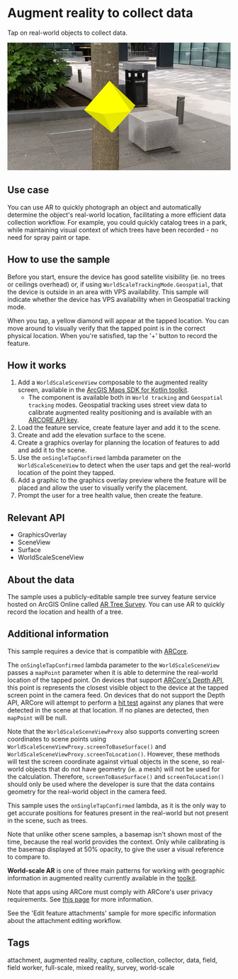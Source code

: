 # Augment reality to collect data

Tap on real-world objects to collect data.

![Image of augment reality to collect data](augment-reality-to-collect-data.png)

## Use case

You can use AR to quickly photograph an object and automatically determine the object's real-world location, facilitating a more efficient data collection workflow. For example, you could quickly catalog trees in a park, while maintaining visual context of which trees have been recorded - no need for spray paint or tape.

## How to use the sample

Before you start, ensure the device has good satellite visibility (ie. no trees or ceilings overhead) or, if using `WorldScaleTrackingMode.Geospatial`, that the device is outside in an area with VPS availability. This sample will indicate whether the device has VPS availability when in Geospatial tracking mode.

When you tap, a yellow diamond will appear at the tapped location. You can move around to visually verify that the tapped point is in the correct physical location. When you're satisfied, tap the '+' button to record the feature.

## How it works

1. Add a `WorldScaleSceneView` composable to the augmented reality screen, available in the [ArcGIS Maps SDK for Kotlin toolkit](https://github.com/Esri/arcgis-maps-sdk-kotlin-toolkit/tree/main/microapps/ArWorldScaleApp).
    * The component is available both in `World tracking` and `Geospatial tracking` modes. Geospatial tracking uses street view data to calibrate augmented reality positioning and is available with an [ARCORE API key](https://developers.google.com/ar/develop/authorization?platform=android#api-key-android).
2. Load the feature service, create feature layer and add it to the scene.
3. Create and add the elevation surface to the scene.
4. Create a graphics overlay for planning the location of features to add and add it to the scene.
5. Use the `onSingleTapConfirmed` lambda parameter on the `WorldScaleSceneView` to detect when the user taps and get the real-world location of the point they tapped.
6. Add a graphic to the graphics overlay preview where the feature will be placed and allow the user to visually verify the placement.
7. Prompt the user for a tree health value, then create the feature.

## Relevant API

* GraphicsOverlay
* SceneView
* Surface
* WorldScaleSceneView

## About the data

The sample uses a publicly-editable sample tree survey feature service hosted on ArcGIS Online
called [AR Tree Survey](https://arcgisruntime.maps.arcgis.com/home/item.html?id=8feb9ea6a27f48b58b3faf04e0e303ed).
You can use AR to quickly record the location and health of a tree.

## Additional information

This sample requires a device that is compatible with [ARCore](https://developers.google.com/ar/devices).

The `onSingleTapConfirmed` lambda parameter to the `WorldScaleSceneView` passes a `mapPoint` parameter when it is able to determine the real-world location of the tapped point. On devices that support [ARCore's Depth API](https://developers.google.com/ar/develop/depth#device_compatibility), this point is represents the closest visible object to the device at the tapped screen point in the camera feed. On devices that do not support the Depth API, ARCore will attempt to perform a [hit test](https://developers.google.com/ar/develop/hit-test) against any planes that were detected in the scene at that location. If no planes are detected, then `mapPoint` will be null.

Note that the `WorldScaleSceneViewProxy` also supports converting screen coordinates to scene points using `WorldScaleSceneViewProxy.screenToBaseSurface()` and `WorldScaleSceneViewProxy.screenToLocation()`. However, these methods will test the screen coordinate against virtual objects in the scene, so real-world objects that do not have geometry (ie. a mesh) will not be used for the calculation. Therefore, `screenToBaseSurface()` and `screenToLocation()` should only be used where the developer is sure that the data contains geometry for the real-world object in the camera feed.

This sample uses the `onSingleTapConfirmed` lambda, as it is the only way to get accurate positions for features present in the real-world but not present in the scene, such as trees.

Note that unlike other scene samples, a basemap isn't shown most of the time, because the real
world provides the context. Only while calibrating is the basemap displayed at 50% opacity, to
give the user a visual reference to compare to.

**World-scale AR** is one of three main patterns for working with geographic information in augmented
reality currently available in the [toolkit](https://github.com/Esri/arcgis-maps-sdk-kotlin-toolkit/tree/main).

Note that apps using ARCore must comply with ARCore's user privacy requirements.
See [this page](https://developers.google.com/ar/develop/privacy-requirements) for more information.

See the 'Edit feature attachments' sample for more specific information about the attachment editing workflow.

## Tags

attachment, augmented reality, capture, collection, collector, data, field, field worker, full-scale, mixed reality, survey, world-scale
